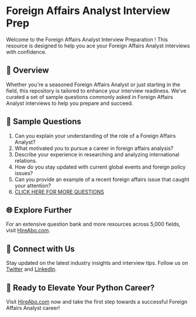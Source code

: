 # Foreign Affairs Analyst Interview Prep

Welcome to the Foreign Affairs Analyst Interview Preparation ! This resource is designed to help you ace your Foreign Affairs Analyst interviews with confidence.

## 🚀 Overview

Whether you're a seasoned Foreign Affairs Analyst or just starting in the field, this repository is tailored to enhance your interview readiness. We've curated a set of sample questions commonly asked in Foreign Affairs Analyst interviews to help you prepare and succeed.

## 📝 Sample Questions

1. Can you explain your understanding of the role of a Foreign Affairs Analyst?
2. What motivated you to pursue a career in foreign affairs analysis?
3. Describe your experience in researching and analyzing international relations.
4. How do you stay updated with current global events and foreign policy issues?
5. Can you provide an example of a recent foreign affairs issue that caught your attention?
6. [CLICK HERE FOR MORE QUESTIONS](https://hireabo.com/job/17_1_5/Foreign%20Affairs%20Analyst)

## 🌐 Explore Further

For an extensive question bank and more resources across 5,000 fields, visit [HireAbo.com](https://www.hireabo.com).

## 📱 Connect with Us

Stay updated on the latest industry insights and interview tips. Follow us on [Twitter](https://twitter.com/hireabo) and [LinkedIn](https://www.linkedin.com/in/hire-abo-3609972a8/).

## 🚀 Ready to Elevate Your Python Career?

Visit [HireAbo.com](https://www.hireabo.com) now and take the first step towards a successful Foreign Affairs Analyst career!